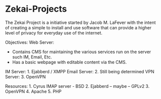 Zekai-Projects
==============

The Zekai Project is a initiative started by Jacob M. LaFever with the intent of creating a simple to 
install and use software that can provide a higher level of privacy for everyday use of the internet.

Objectives:
Web Server:
 - Contains CMS for maintaining the various services run on the server such IM, Email, Etc.
 - Has a basic webpage with editable content via the CMS.  

IM Server: 
		1. Ejabberd / XMPP
Email Server:
		2. Still being determined
VPN Server:
		3. OpenVPN

Resources: 
	1. Cyrus IMAP server - BSD
	2. Ejabberd – maybe – GPLv2
	3. OpenVPN
	4. Apache
	5. PHP
